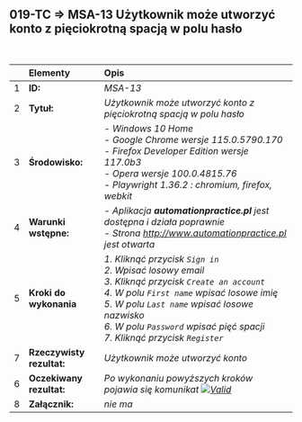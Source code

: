## 019-TC => MSA-13 Użytkownik może utworzyć konto z pięciokrotną spacją w polu hasło

<br>

|     | Elementy                  | Opis                                                                   |
| :-- | :------------------------ | :--------------------------------------------------------------------- |
| 1   | **ID:**                   | _MSA-13_                                                               |
| 2   | **Tytuł:**                | _Użytkownik może utworzyć konto z pięciokrotną spacją w polu hasło_    |
| 3   | **Środowisko:**           | _- Windows 10 Home <br> - Google Chrome wersje 115.0.5790.170 <br> - Firefox Developer Edition wersje 117.0b3 <br> - Opera wersje 100.0.4815.76 <br> - Playwright 1.36.2 : chromium, firefox, webkit_ |
| 4   | **Warunki wstępne:**      | _- Aplikacja **automationpractice.pl** jest dostępna i działa poprawnie <br> - Strona http://www.automationpractice.pl jest otwarta_ |
| 5   | **Kroki do wykonania**    | _1. Kliknąć przycisk `Sign in` <br> 2. Wpisać losowy email <br> 3. Kliknąć przycisk `Create an account` <br> 4. W polu `First name` wpisać losowe imię <br> 5. W polu `Last name` wpisać losowe nazwisko <br> 6. W polu `Password` wpisać pięć spacji <br> 7. Kliknąć przycisk `Register`_ |
| 7   | **Rzeczywisty rezultat:** | _Użytkownik może utworzyć konto_                                       |
| 6   | **Oczekiwany rezultat:**  | _Po wykonaniu powyższych kroków pojawia się komunikat [![Valid](https://img.shields.io/badge/There%20is%201%20error-f3515c)](#)_ |
| 8   | **Załącznik:**            | _nie ma_                                                               |
